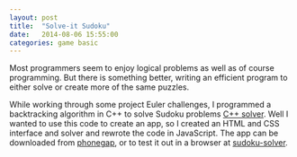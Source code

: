 ```yaml
---
layout: post
title:  "Solve-it Sudoku"
date:   2014-08-06 15:55:00
categories: game basic
---
```


Most programmers seem to enjoy logical problems as well as of course programming. But there is something better, writing an efficient program to either solve or create more of the same puzzles.

While working through some project Euler challenges, I programmed a backtracking algorithm in C++ to solve Sudoku problems [C++ solver][solver]. Well I wanted to use this code to create an app, so I created an HTML and CSS interface and solver and rewrote the code in JavaScript. The app can be downloaded from [phonegap][phone-link], or to test it out in a browser at [sudoku-solver][play-link].


[solver]: https://github.com/PayamBen/projectEuler/tree/master/c%2B%2B/pe-problem96
[phone-link]: https://build.phonegap.com/apps/1034965/share
[play-link]: http://mibz.uk/solve-it-sudoku/
